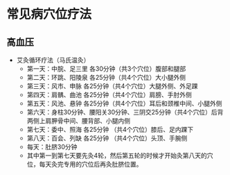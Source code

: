 # 常见病穴位疗法

## 高血压
+ 艾灸循环疗法（马氏温灸）
  + 第一天：中脘、足三里 各30分钟（共3个穴位）腹部和腿部
  + 第二天：环跳、阳陵泉 各25分钟（共4个穴位）大小腿外侧
  + 第三天：风市、申脉 各25分钟（共4个穴位）大腿外侧、外足踝
  + 第四天：肩髃、曲池 各25分钟（共4个穴位）肩膀、手肘外侧
  + 第五天：风池、悬钟 各25分钟（共4个穴位）耳后和颈椎中间、小腿外侧
  + 第六天：身柱30分钟、腰阳关30分钟、三阴交25分钟（共4个穴位）后背两侧上肩胛骨中间、腰背部、小腿内侧
  + 第七天：委中、照海 各25分钟 （共4个穴位）膝后、足内踝下
  + 第八天：百会、列缺 各25分钟 （共4个穴位）头顶、手腕侧
  + 每天：肚脐30分钟
  + 其中第一到第七天要先灸4轮，然后第五轮的时候才开始灸第八天的穴位，每天灸完专用的穴位后再灸肚脐位置。